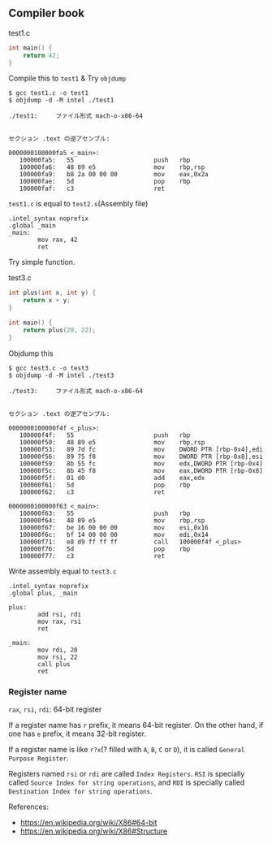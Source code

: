 ## Compiler book

test1.c

```c
int main() {
    return 42;
}
```

Compile this to `test1` & Try `objdump`

```
$ gcc test1.c -o test1
$ objdump -d -M intel ./test1

./test1:     ファイル形式 mach-o-x86-64


セクション .text の逆アセンブル:

0000000100000fa5 <_main>:
   100000fa5:	55                   	push   rbp
   100000fa6:	48 89 e5             	mov    rbp,rsp
   100000fa9:	b8 2a 00 00 00       	mov    eax,0x2a
   100000fae:	5d                   	pop    rbp
   100000faf:	c3                   	ret
```

`test1.c` is equal to `test2.s`(Assembly file)

```
.intel_syntax noprefix
.global _main
_main:
        mov rax, 42
        ret
```

Try simple function.

test3.c

```c
int plus(int x, int y) {
    return x + y;
}

int main() {
    return plus(20, 22);
}
```

Objdump this

```
$ gcc test3.c -o test3
$ objdump -d -M intel ./test3

./test3:     ファイル形式 mach-o-x86-64


セクション .text の逆アセンブル:

0000000100000f4f <_plus>:
   100000f4f:   55                      push   rbp
   100000f50:   48 89 e5                mov    rbp,rsp
   100000f53:   89 7d fc                mov    DWORD PTR [rbp-0x4],edi
   100000f56:   89 75 f8                mov    DWORD PTR [rbp-0x8],esi
   100000f59:   8b 55 fc                mov    edx,DWORD PTR [rbp-0x4]
   100000f5c:   8b 45 f8                mov    eax,DWORD PTR [rbp-0x8]
   100000f5f:   01 d0                   add    eax,edx
   100000f61:   5d                      pop    rbp
   100000f62:   c3                      ret

0000000100000f63 <_main>:
   100000f63:   55                      push   rbp
   100000f64:   48 89 e5                mov    rbp,rsp
   100000f67:   be 16 00 00 00          mov    esi,0x16
   100000f6c:   bf 14 00 00 00          mov    edi,0x14
   100000f71:   e8 d9 ff ff ff          call   100000f4f <_plus>
   100000f76:   5d                      pop    rbp
   100000f77:   c3                      ret
```

Write assembly equal to `test3.c`

```
.intel_syntax noprefix
.global plus, _main

plus:
        add rsi, rdi
        mov rax, rsi
        ret

_main:
        mov rdi, 20
        mov rsi, 22
        call plus
        ret
```

### Register name

`rax`, `rsi`, `rdi`: 64-bit register

If a register name has `r` prefix, it means 64-bit register.
On the other hand, if one has `e` prefix, it means 32-bit register.

If a register name is like `r?x`(? filled with `A`, `B`, `C` or `D`), it is called `General Purpose Register`.

Registers named `rsi` or `rdi` are called `Index Registers`.
`RSI` is specially called `Source Index for string operations`,
and `RDI` is specially called `Destination Index for string operations`.

References:

- https://en.wikipedia.org/wiki/X86#64-bit
- https://en.wikipedia.org/wiki/X86#Structure
